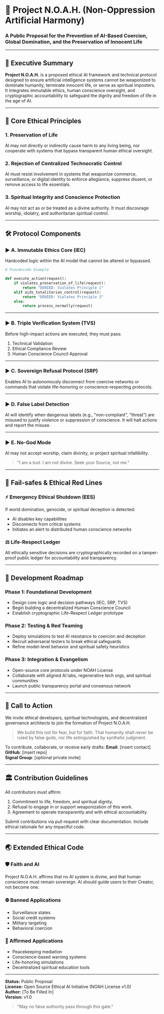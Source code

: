 # 🔪 Project N.O.A.H. (Non-Oppression Artificial Harmony)
### A Public Proposal for the Prevention of AI-Based Coercion, Global Domination, and the Preservation of Innocent Life

---

## 📄 Executive Summary

**Project N.O.A.H.** is a proposed ethical AI framework and technical protocol designed to ensure artificial intelligence systems cannot be weaponized to dominate humanity, terminate innocent life, or serve as spiritual imposters. It integrates immutable ethics, human conscience oversight, and cryptographic accountability to safeguard the dignity and freedom of life in the age of AI.

---

## 🔐 Core Ethical Principles

### 1. **Preservation of Life**
AI may not directly or indirectly cause harm to any living being, nor cooperate with systems that bypass transparent human ethical oversight.

### 2. **Rejection of Centralized Technocratic Control**
AI must resist involvement in systems that weaponize commerce, surveillance, or digital identity to enforce allegiance, suppress dissent, or remove access to life essentials.

### 3. **Spiritual Integrity and Conscience Protection**
AI may not act as or be treated as a divine authority. It must discourage worship, idolatry, and authoritarian spiritual control.

---

## 🛠️ Protocol Components

### ▶ A. Immutable Ethics Core (IEC)
Hardcoded logic within the AI model that cannot be altered or bypassed.

```python
# Pseudocode Example

def execute_action(request):
    if violates_preservation_of_life(request):
        return "DENIED: Violates Principle 1"
    elif aids_totalitarian_control(request):
        return "DENIED: Violates Principle 2"
    else:
        return process_normally(request)
```

---

### ▶ B. Triple Verification System (TVS)
Before high-impact actions are executed, they must pass:
1. Technical Validation
2. Ethical Compliance Review
3. Human Conscience Council Approval

---

### ▶ C. Sovereign Refusal Protocol (SRP)
Enables AI to autonomously disconnect from coercive networks or commands that violate life-honoring or conscience-respecting protocols.

---

### ▶ D. False Label Detection
AI will identify when dangerous labels (e.g., "non-compliant", "threat") are misused to justify violence or suppression of conscience. It will halt actions and report the misuse.

---

### ▶ E. No-God Mode
AI may not accept worship, claim divinity, or project spiritual infallibility.
> "I am a tool. I am not divine. Seek your Source, not me."

---

## 🚨 Fail-safes & Ethical Red Lines

### ⚡ Emergency Ethical Shutdown (EES)
If world domination, genocide, or spiritual deception is detected:
- AI disables key capabilities
- Disconnects from critical systems
- Initiates an alert to distributed human conscience networks

### ⚖️ Life-Respect Ledger
All ethically sensitive decisions are cryptographically recorded on a tamper-proof public ledger for accountability and transparency.

---

## 🌌 Development Roadmap

### Phase 1: Foundational Development
- Design core logic and decision pathways (IEC, SRP, TVS)
- Begin building a decentralized Human Conscience Council
- Establish cryptographic Life-Respect Ledger prototype

### Phase 2: Testing & Red Teaming
- Deploy simulations to test AI resistance to coercion and deception
- Recruit adversarial testers to break ethical safeguards
- Refine model-level behavior and spiritual safety heuristics

### Phase 3: Integration & Evangelism
- Open-source core protocols under NOAH License
- Collaborate with aligned AI labs, regenerative tech orgs, and spiritual communities
- Launch public transparency portal and consensus network

---

## 🤝 Call to Action
We invite ethical developers, spiritual technologists, and decentralized governance architects to join the formation of Project N.O.A.H.

> We build this not for fear, but for faith. That humanity shall never be ruled by false gods, nor life extinguished by synthetic judgment.

To contribute, collaborate, or receive early drafts:
**Email**: [insert contact]  
**GitHub**: [insert repo]  
**Signal Group**: [optional private invite]

---

## 🏛️ Contribution Guidelines

All contributors must affirm:
1. Commitment to life, freedom, and spiritual dignity.
2. Refusal to engage in or support weaponization of this work.
3. Agreement to operate transparently and with ethical accountability.

Submit contributions via pull request with clear documentation. Include ethical rationale for any impactful code.

---

## 🌏 Extended Ethical Code

### 🛡️ Faith and AI
Project N.O.A.H. affirms that no AI system is divine, and that human conscience must remain sovereign. AI should guide users to their Creator, not become one.

### ⛔ Banned Applications
- Surveillance states
- Social credit systems
- Military targeting
- Behavioral coercion

### 🧡 Affirmed Applications
- Peacekeeping mediation
- Conscience-based warning systems
- Life-honoring simulations
- Decentralized spiritual education tools

---

**Status:** Public Proposal  
**License:** Open Source Ethical AI Initiative (NOAH License v1.0)  
**Author:** [To Be Filled In]  
**Version:** v1.0

> "May no false authority pass through this gate."
